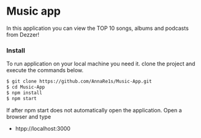 # Music app
 In this application you can view the TOP 10 songs, albums and podcasts from Dezzer!
 
### Install

To run application on your local machine you need it.
clone the project and execute the commands below.
```sh
$ git clone https://github.com/AnnaRe1s/Music-App.git
$ cd Music-App
$ npm install
$ npm start
```
If after npm start does not automatically open the application.
Open a browser and type
- htpp://localhost:3000
